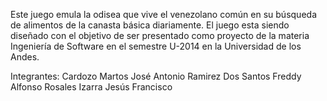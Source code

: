 Este juego emula la odisea que vive el venezolano común en su búsqueda de alimentos de la canasta básica diariamente. El juego esta siendo diseñado con el objetivo de ser presentado como proyecto de la materia Ingeniería de Software en el semestre U-2014 en la Universidad de los Andes.

Integrantes:
Cardozo Martos José Antonio
Ramirez Dos Santos Freddy Alfonso
Rosales Izarra Jesús Francisco